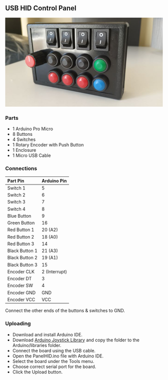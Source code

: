 ## USB HID Control Panel

![Image of Control Panel](https://github.com/onurae/usb-hid-control-panel/blob/main/images/IMG_1.jpg)

### Parts
- 1 Arduino Pro Micro
- 8 Buttons
- 4 Switches
- 1 Rotary Encoder with Push Button
- 1 Enclosure
- 1 Micro USB Cable

### Connections
| Part Pin       | Arduino Pin    |
| :---           |     :---       |
| Switch 1       |  5             |
| Switch 2       |  6             |
| Switch 3       |  7             |
| Switch 4       |  8             |
| Blue Button    |  9             |
| Green Button   |  16            |
| Red Button 1   |  20 (A2)       |
| Red Button 2   |  18 (A0)       |
| Red Button 3   |  14            |
| Black Button 1 |  21 (A3)       |
| Black Button 2 |  19 (A1)       |
| Black Button 3 |  15            |
| Encoder CLK    |  2 (Interrupt) |
| Encoder DT     |  3             |
| Encoder SW     |  4             |
| Encoder GND    |  GND           |
| Encoder VCC    |  VCC           |

Connect the other ends of the buttons & switches to GND.

### Uploading
- Download and install Arduino IDE.
- Download [Arduino Joystick Library](https://github.com/MHeironimus/ArduinoJoystickLibrary) and copy the folder to the Arduino/libraries folder.
- Connect the board using the USB cable.
- Open the PanelHID.ino file with Arduino IDE.
- Select the board under the Tools menu.
- Choose correct serial port for the board.
- Click the Upload button.
